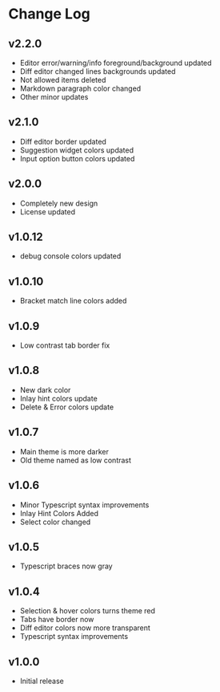 # Change Log

## v2.2.0
- Editor error/warning/info foreground/background updated
- Diff editor changed lines backgrounds updated
- Not allowed items deleted
- Markdown paragraph color changed
- Other minor updates

## v2.1.0
- Diff editor border updated
- Suggestion widget colors updated
- Input option button colors updated

## v2.0.0
- Completely new design
- License updated

## v1.0.12
- debug console colors updated  

## v1.0.10
- Bracket match line colors added  

## v1.0.9
- Low contrast tab border fix  

## v1.0.8
- New dark color
- Inlay hint colors update
- Delete & Error colors update  

## v1.0.7
- Main theme is more darker
- Old theme named as low contrast  

## v1.0.6
- Minor Typescript syntax improvements
- Inlay Hint Colors Added
- Select color changed  

## v1.0.5
- Typescript braces now gray  

## v1.0.4
- Selection & hover colors turns theme red
- Tabs have border now
- Diff editor colors now more transparent
- Typescript syntax improvements  

## v1.0.0
- Initial release  
